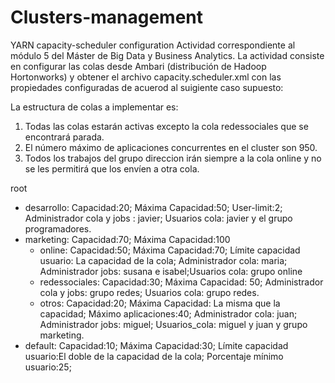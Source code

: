 # Clusters-management
YARN capacity-scheduler configuration
Actividad correspondiente al módulo 5 del Máster de Big Data y Business Analytics.
La actividad consiste en configurar las colas desde Ambari (distribución de Hadoop Hortonworks) y obtener el archivo capacity.scheduler.xml con las propiedades configuradas de acuerod al suigiente caso supuesto:

La estructura de colas a implementar es:
1. Todas las colas estarán activas excepto la cola redessociales que se encontrará parada.
2. El número máximo de aplicaciones concurrentes en el cluster son 950.
3. Todos los trabajos del grupo direccion irán siempre a la cola online y no se les permitirá que los envíen a otra cola.

root
- desarrollo: Capacidad:20; Máxima Capacidad:50; User-limit:2; Administrador cola y jobs : javier; Usuarios cola: javier y el grupo programadores.
- marketing: Capacidad:70; Máxima Capacidad:100
    - online: Capacidad:50; Máxima Capacidad:70; Límite capacidad usuario: La capacidad de la cola; Administrador cola: maria;         Administrador jobs: susana e isabel;Usuarios cola: grupo online
    - redessociales: Capacidad:30; Máxima Capacidad: 50; Administrador cola y jobs: grupo redes; Usuarios cola: grupo redes.
    - otros: Capacidad:20; Máxima Capacidad: La misma que la capacidad; Máximo aplicaciones:40; Administrador cola: juan; Administrador jobs: miguel; Usuarios_cola: miguel y juan y grupo marketing.
- default: Capacidad:10; Máxima Capacidad:30; Límite capacidad usuario:El doble de la capacidad de la cola; Porcentaje mínimo usuario:25;
